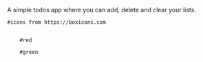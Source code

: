  A simple todos app where you can add, delete and clear your lists.  
   
    #icons from https://boxicons.com


        #red
<i class='bx bxs-trash-alt' style='color:#e20c0c' ></i>



        #green
<i class='bx bx-plus-medical' style='color:#46e017'  ></i>